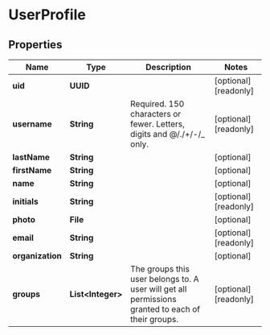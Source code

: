 

# UserProfile


## Properties

Name | Type | Description | Notes
------------ | ------------- | ------------- | -------------
**uid** | **UUID** |  |  [optional] [readonly]
**username** | **String** | Required. 150 characters or fewer. Letters, digits and @/./+/-/_ only. |  [optional] [readonly]
**lastName** | **String** |  |  [optional]
**firstName** | **String** |  |  [optional]
**name** | **String** |  |  [optional]
**initials** | **String** |  |  [optional] [readonly]
**photo** | **File** |  |  [optional]
**email** | **String** |  |  [optional] [readonly]
**organization** | **String** |  |  [optional]
**groups** | **List&lt;Integer&gt;** | The groups this user belongs to. A user will get all permissions granted to each of their groups. |  [optional] [readonly]



